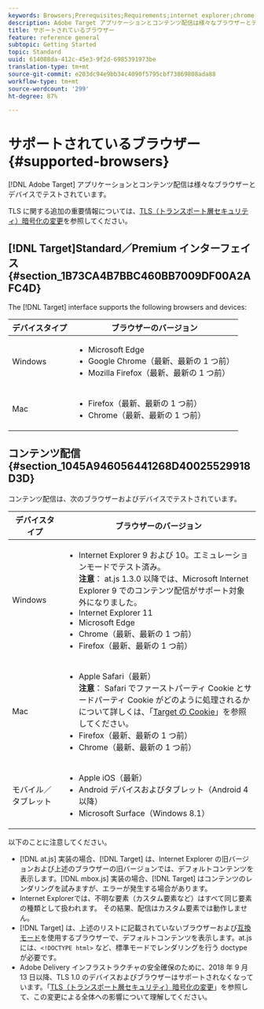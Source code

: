 ```yaml
---
keywords: Browsers;Prerequisites;Requirements;internet explorer;chrome;firefox;safari;android;surface
description: Adobe Target アプリケーションとコンテンツ配信は様々なブラウザーとデバイスでテストされています。
title: サポートされているブラウザー
feature: reference general
subtopic: Getting Started
topic: Standard
uuid: 614088da-412c-45e3-9f2d-6985391973be
translation-type: tm+mt
source-git-commit: e203dc94e9bb34c4090f5795cbf73869808ada88
workflow-type: tm+mt
source-wordcount: '299'
ht-degree: 87%

---
```



# サポートされているブラウザー{#supported-browsers}

[!DNL Adobe Target] アプリケーションとコンテンツ配信は様々なブラウザーとデバイスでテストされています。

TLS に関する追加の重要情報については、[TLS（トランスポート層セキュリティ）暗号化の変更](../../c-implementing-target/c-considerations-before-you-implement-target/tls-transport-layer-security-encryption.md#concept_CC1001E9D3AE4BABAF90B8311B0A6451)を参照してください。

## [!DNL Target]Standard／Premium インターフェイス{#section_1B73CA4B7BBC460BB7009DF00A2AFC4D}

The [!DNL Target] interface supports the following browsers and devices:

| デバイスタイプ | ブラウザーのバージョン |
|--- |--- |
| Windows | <ul><li>Microsoft Edge</li><li>Google Chrome（最新、最新の 1 つ前）</li><li>Mozilla Firefox（最新、最新の 1 つ前）</li></ul> |
| Mac | <ul><li>Firefox（最新、最新の 1 つ前）</li><li>Chrome（最新、最新の 1 つ前）</li></ul> |

## コンテンツ配信 {#section_1045A946056441268D40025529918D3D}

コンテンツ配信は、次のブラウザーおよびデバイスでテストされています。

| デバイスタイプ | ブラウザーのバージョン |
|--- |--- |
| Windows | <ul><li>Internet Explorer 9 および 10。エミュレーションモードでテスト済み。<br>**注意**： at.js 1.3.0 以降では、Microsoft Internet Explorer 9 でのコンテンツ配信がサポート対象外になりました。</li><li>Internet Explorer 11</li><li>Microsoft Edge</li><li>Chrome（最新、最新の 1 つ前）</li><li>Firefox（最新、最新の 1 つ前）</li></ul> |
| Mac | <ul><li>Apple Safari（最新）<br>**注意**： Safari でファーストパーティ Cookie とサードパーティ Cookie がどのように処理されるかについて詳しくは、「[Target の Cookie](/help/c-implementing-target/c-implementing-target-for-client-side-web/t-mbox-download/cookie-behavior.md)」を参照してください。</li><li>Firefox（最新、最新の 1 つ前）</li><li>Chrome（最新、最新の 1 つ前）</li></ul> |
| モバイル／タブレット | <ul><li>Apple iOS（最新）</li><li>Android デバイスおよびタブレット（Android 4 以降）</li><li>Microsoft Surface（Windows 8.1）</li></ul> |

以下のことに注意してください。

* [!DNL at.js] 実装の場合、[!DNL Target] は、Internet Explorer の旧バージョンおよび上述のブラウザーの旧バージョンでは、デフォルトコンテンツを表示します。[!DNL mbox.js] 実装の場合、[!DNL Target] はコンテンツのレンダリングを試みますが、エラーが発生する場合があります。
* Internet Explorerでは、不明な要素（カスタム要素など）はすべて同じ要素の種類として扱われます。 その結果、配信はカスタム要素では動作しません。
* [!DNL Target] は、上述のリストに記載されていないブラウザーおよび[互換モード](https://en.wikipedia.org/wiki/Quirks_mode)を使用するブラウザーで、デフォルトコンテンツを表示します。at.js には、`<!DOCTYPE html>` など、標準モードでレンダリングを行う doctype が必要です。
* Adobe Delivery インフラストラクチャの安全確保のために、2018 年 9 月 13 日以降、TLS 1.0 のデバイスおよびブラウザーはサポートされなくなっています。「[TLS（トランスポート層セキュリティ）暗号化の変更](../../c-implementing-target/c-considerations-before-you-implement-target/tls-transport-layer-security-encryption.md#concept_CC1001E9D3AE4BABAF90B8311B0A6451)」を参照して、この変更による全体への影響について理解してください。
